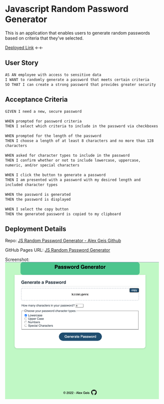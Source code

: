 # Javascript Random Password Generator

This is an application that enables users to generate random passwords based on criteria that they’ve selected.

[Deployed Link](https://alexgeis.github.io/JS-Password-Generator/) &larr;&larr;

## User Story

```
AS AN employee with access to sensitive data
I WANT to randomly generate a password that meets certain criteria
SO THAT I can create a strong password that provides greater security
```

## Acceptance Criteria

```
GIVEN I need a new, secure password

WHEN prompted for password criteria
THEN I select which criteria to include in the password via checkboxes

WHEN prompted for the length of the password
THEN I choose a length of at least 8 characters and no more than 128 characters

WHEN asked for character types to include in the password
THEN I confirm whether or not to include lowercase, uppercase, numeric, and/or special characters

WHEN I click the button to generate a password
THEN I am presented with a password with my desired length and included character types

WHEN the password is generated
THEN the password is displayed

WHEN I select the copy button
THEN the generated password is copied to my clipboard
```

## Deployment Details

Repo: [JS Random Password Generator - Alex Geis Github](https://github.com/alexgeis/JS-Password-Homework)

GitHub Pages URL: [JS Random Password Generator](https://alexgeis.github.io/JS-Password-Homework/)

Screenshot: ![The Password Generator application displays a red button to "Generate Password".](./Assets/password-generator-screenshot1.png)
